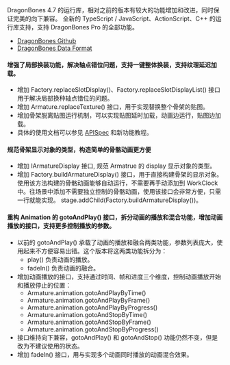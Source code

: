 DragonBones 4.7 的运行库，相对之前的版本有较大的功能增加和改进，同时保证完美的向下兼容。
全新的 TypeScript / JavaScript、ActionScript、C++ 的运行库支持，支持 DragonBones Pro 的全部功能。
* [DragonBones Github](https://github.com/DragonBones)
* [DragonBones Data Format](./DragonBones%204.5%20data%20format_zh.md)
 
#### 增强了局部换装功能，解决轴点错位问题，支持一键整体换装，支持纹理延迟加载。
* 增加 Factory.replaceSlotDisplay()、Factory.replaceSlotDisplayList() 接口用于解决局部换种轴点错位的问题。
* 增加 Armature.replaceTexture() 接口，用于实现替换整个骨架的贴图。
* 增加骨架脱离贴图运行机制，可以实现贴图延时加载，动画边运行，贴图边加载。
* 具体的使用文档可以参见 [APISpec](http://edn.egret.com/cn/apidoc/) 和新功能教程。

#### 规范骨架显示对象的类型，构造简单的骨骼动画更方便
* 增加 IArmatureDisplay 接口, 规范 Armatrue 的 display 显示对象的类型。
* 增加 Factory.buildArmatureDisplay() 接口，用于直接构建骨架的显示对象。使用该方法构建的骨骼动画能够自动运行，不需要再手动添加到 WorkClock 中。往场景中添加不需要独立控制的骨骼动画，使用该接口会非常方便，只需一行就能实现。
stage.addChild(Factory.buildArmatureDisplay())。

#### 重构 Animation 的 gotoAndPlay() 接口，拆分动画的播放和混合功能，增加动画播放的接口，支持更多控制播放的参数。
* 以前的 gotoAndPlay() 承载了动画的播放和融合两类功能，参数列表庞大，使用起来不方便容易出错。这个版本将这两类功能拆分为：
    * play() 负责动画的播放。
    * fadeIn() 负责动画的融合。
* 增加动画播放的接口，支持通过时间、帧和进度三个维度，控制动画播放开始和播放停止的位置：
    * Armature.animation.gotoAndPlayByTime()
    * Armature.animation.gotoAndPlayByFrame()
    * Armature.animation.gotoAndPlayByProgress()
    * Armature.animation.gotoAndStopByTime()
    * Armature.animation.gotoAndStopByFrame()
    * Armature.animation.gotoAndStopByProgress()
* 接口维持向下兼容，gotoAndPlay() 和 gotoAndStop() 功能仍然不变，但是改为不建议使用的状态。
* 增加 fadeIn() 接口，用与实现多个动画同时播放的动画混合效果。